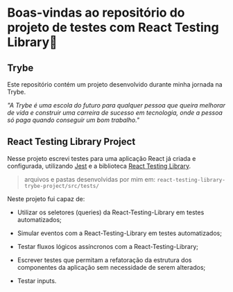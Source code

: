 # Boas-vindas ao repositório do projeto de testes com React Testing Library:rocket:

<h2>Trybe</h2>
Este repositório contém um projeto desenvolvido durante minha jornada na Trybe.

_"A Trybe é uma escola do futuro para qualquer pessoa que queira melhorar de vida e construir uma carreira de sucesso em tecnologia, onde a pessoa só paga quando conseguir um bom trabalho."_

<h2>React Testing Library Project</h2>

Nesse projeto escrevi testes para uma aplicação React já criada e configurada, utilizando <a href='https://jestjs.io/'>Jest</a> e a biblioteca <a href='https://testing-library.com/'>React Testing Library</a>.

> arquivos e pastas desenvolvidas por mim em:
`react-testing-library-trybe-project/src/tests/`

Neste projeto fui capaz de:

- Utilizar os seletores (queries) da React-Testing-Library em testes automatizados;

- Simular eventos com a React-Testing-Library em testes automatizados;

- Testar fluxos lógicos assíncronos com a React-Testing-Library;

- Escrever testes que permitam a refatoração da estrutura dos componentes da aplicação sem necessidade de serem alterados;

- Testar inputs.

<!-- Olá, Tryber!
Esse é apenas um arquivo inicial para o README do seu projeto no qual você pode customizar e reutilizar todas as vezes que for executar o trybe-publisher.

Para deixá-lo com a sua cara, basta alterar o seguinte arquivo da sua máquina: ~/.student-repo-publisher/custom/_NEW_README.md

É essencial que você preencha esse documento por conta própria, ok?
Não deixe de usar nossas dicas de escrita de README de projetos, e deixe sua criatividade brilhar!
:warning: IMPORTANTE: você precisa deixar nítido:
- quais arquivos/pastas foram desenvolvidos por você; 
- quais arquivos/pastas foram desenvolvidos por outra pessoa estudante;
- quais arquivos/pastas foram desenvolvidos pela Trybe.
-->
